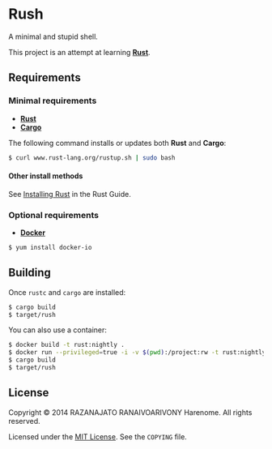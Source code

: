 Rush
====

A minimal and stupid shell.

This project is an attempt at learning **[Rust][]**.

Requirements
------------

### Minimal requirements
- **[Rust][]**
- **[Cargo][]**

The following command installs or updates both **Rust** and **Cargo**:
```bash
$ curl www.rust-lang.org/rustup.sh | sudo bash
```

#### Other install methods
See [Installing Rust][] in the Rust Guide.

### Optional requirements
- **[Docker][]**

```bash
$ yum install docker-io
```

Building
--------
Once ```rustc``` and ```cargo``` are installed:
```bash
$ cargo build
$ target/rush
```

You can also use a container:
```bash
$ docker build -t rust:nightly .
$ docker run --privileged=true -i -v $(pwd):/project:rw -t rust:nightly
$ cargo build
$ target/rush
```

License
-------
Copyright © 2014 RAZANAJATO RANAIVOARIVONY Harenome.
All rights reserved.

Licensed under the [MIT License][]. See the ```COPYING``` file.

[MIT License]: http://opensource.org/licenses/MIT
[Rust]: http://www.rust-lang.org/
[Cargo]: http://crates.io/
[Docker]: http://docker.io/
[Installing Rust]: http://doc.rust-lang.org/guide.html#installing-rust
